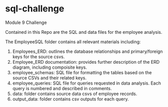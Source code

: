 # sql-challenge
Module 9 Challenge

Contained in this Repo are the SQL and data files for the employee analysis.

The EmployeeSQL folder contains all relevant materials including:
1. Employees_ERD: outlines the database relationships and primary/foreign keys for the source csvs.
2. Employee_ERD documentation: provides further description of the ERD diagram, including compoisite keys.
3. employee_schemas: SQL file for formatting the tables based on the source CSVs and their related keys.
4. employee_queries: SQL file for queries requested in data analysis. Each query is numbered and described in comments.
5. data: folder contains source data csvs of employee records.
6. output_data: folder contains csv outputs for each query.
